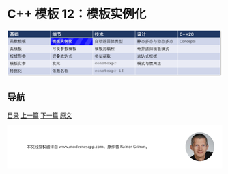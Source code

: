 # C++ 模板 12：模板实例化

![模板实例化](img/模板实例化.png)

## 导航

[目录](https://github.com/yqZhang4480/TranslateBlogs/blob/master/CPP_Templates/目录.md)	[上一篇](https://github.com/yqZhang4480/TranslateBlogs/blob/master/CPP_Templates/11.md)	[下一篇](https://github.com/yqZhang4480/TranslateBlogs/blob/master/CPP_Templates/13.md)	[原文](http://www.modernescpp.com/index.php/template-instantiation)

![](./img/tail.png)